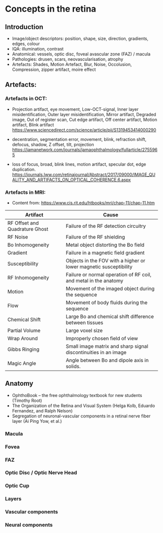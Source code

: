 # Concepts in the retina

## Introduction

* Image/object descriptors: position, shape, size, direction, gradients, edges, colour
* IQA: illumination, contrast
* Anatomical: vessels, optic disc, foveal avascular zone (FAZ) / macula
* Pathologies: drusen, scars, neovascularisation, atrophy
* Artefacts: Shades, Motion Artefact, Blur, Noise, Occolusion, Compression, zipper artifact, moire effect



## Artefacts:

### Artefacts in OCT: 
* Projection artifact, eye movement, Low-OCT-signal, Inner layer misidentification, Outer layer misidentification, Mirror artifact, Degraded image, Out of register scan, Cut edge artifact, Off center artifact, Motion artifact, Blink artifact
https://www.sciencedirect.com/science/article/pii/S1319453414000290

* decentration, segmentation error, movement, blink, refraction shift, defocus, shadow, Z offset, tilt, projection
https://jamanetwork.com/journals/jamaophthalmology/fullarticle/2755965

* loss of focus, broad, blink lines, motion artifact, specular dot, edge duplication.
https://journals.lww.com/retinajournal/Abstract/2017/09000/IMAGE_QUALITY_AND_ARTIFACTS_ON_OPTICAL_COHERENCE.6.aspx


### Artefacts in MRI:
* Content from: https://www.cis.rit.edu/htbooks/mri/chap-11/chap-11.htm

| Artifact                       | Cause                                                             |
|--------------------------------|-------------------------------------------------------------------|
| RF Offset and Quadrature Ghost | Failure of the RF detection circuitry                             |
| RF Noise                       | Failure of the RF shielding                                       |
| Bo Inhomogeneity               | Metal object distorting the Bo field                              |
| Gradient                       | Failure in a magnetic field gradient                              |
| Susceptibility                 | Objects in the FOV with a higher or lower magnetic susceptibility |
| RF Inhomogeneity               | Failure or normal operation of RF coil, and metal in the anatomy  |
| Motion                         | Movement of the imaged object during the sequence                 |
| Flow                           | Movement of body fluids during the sequence                       |
| Chemical Shift                 | Large Bo and chemical shift difference between tissues            |
| Partial Volume                 | Large voxel size                                                  |
| Wrap Around                    | Improperly chosen field of view                                   |
| Gibbs Ringing                  | Small image matrix and sharp signal discontinuities in an image   |
| Magic Angle                    | Angle between Bo and dipole axis in solids.                       |



## Anatomy

* OphthoBook – the free ophthalmology textbook for new students (Timothy Root)
* The Organization of the Retina and Visual System (Helga Kolb, Eduardo Fernandez, and Ralph Nelson)
* Segregation of neuronal-vascular components in a retinal nerve fiber layer (Ai Ping Yow, et al.)

### Macula

### Fovea

### FAZ

### Optic Disc / Optic Nerve Head

### Optic Cup

### Layers

### Vascular components

### Neural components